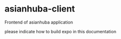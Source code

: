 # asianhuba-client
Frontend of asianhuba application

please indicate how to build expo in this documentation
